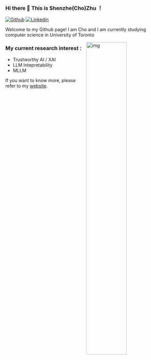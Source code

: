 ### Hi there 👋 This is Shenzhe(Cho)Zhu ！
 
 
[![Github](https://img.shields.io/badge/-Github-000?style=flat&logo=Github&logoColor=white)](https://github.com/FywOo02)
[![Linkedin](https://img.shields.io/badge/-LinkedIn-blue?style=flat&logo=Linkedin&logoColor=white)](https://www.linkedin.com/in/shenzhezhu0531/)
 
Welcome to my Github page! I am Cho and I am currently studying computer science in University of Toronto
 
<img align="right" alt="img" src="https://github.com/ShenzheZhu/ShenzheZhu/blob/main/20231125_CUP002.jpg" width="50%" height="auto" />

 
### My current research interest : 
- Trustworthy AI / XAI
- LLM Intepretability
- MLLM

If you want to know more, please refer to my [website](https://shenzhezhu.github.io).
